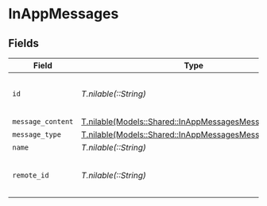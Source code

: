 # InAppMessages


## Fields

| Field                                                                                                        | Type                                                                                                         | Required                                                                                                     | Description                                                                                                  | Example                                                                                                      |
| ------------------------------------------------------------------------------------------------------------ | ------------------------------------------------------------------------------------------------------------ | ------------------------------------------------------------------------------------------------------------ | ------------------------------------------------------------------------------------------------------------ | ------------------------------------------------------------------------------------------------------------ |
| `id`                                                                                                         | *T.nilable(::String)*                                                                                        | :heavy_minus_sign:                                                                                           | Unique identifier                                                                                            | 8187e5da-dc77-475e-9949-af0f1fa4e4e3                                                                         |
| `message_content`                                                                                            | [T.nilable(Models::Shared::InAppMessagesMessageContent)](../../models/shared/inappmessagesmessagecontent.md) | :heavy_minus_sign:                                                                                           | N/A                                                                                                          |                                                                                                              |
| `message_type`                                                                                               | [T.nilable(Models::Shared::InAppMessagesMessageType)](../../models/shared/inappmessagesmessagetype.md)       | :heavy_minus_sign:                                                                                           | N/A                                                                                                          |                                                                                                              |
| `name`                                                                                                       | *T.nilable(::String)*                                                                                        | :heavy_minus_sign:                                                                                           | N/A                                                                                                          |                                                                                                              |
| `remote_id`                                                                                                  | *T.nilable(::String)*                                                                                        | :heavy_minus_sign:                                                                                           | Provider's unique identifier                                                                                 | 8187e5da-dc77-475e-9949-af0f1fa4e4e3                                                                         |